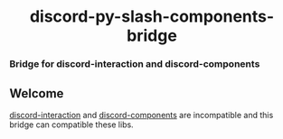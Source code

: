 <div align="center">
  <h1>discord-py-slash-components-bridge</h1></div>
  <h3>Bridge for discord-interaction and discord-components</h3>
  
 
<h2>Welcome</h2>
 
[discord-interaction](https://github.com/goverfl0w/discord-interactions) and [discord-components](https://github.com/kiki7000/discord.py-components) are incompatible and this bridge can compatible these libs.
